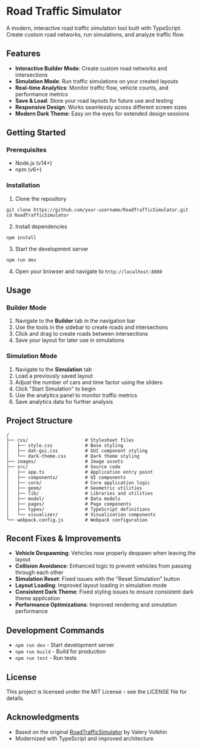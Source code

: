 # Road Traffic Simulator

A modern, interactive road traffic simulation tool built with TypeScript. Create custom road networks, run simulations, and analyze traffic flow.

## Features

- **Interactive Builder Mode**: Create custom road networks and intersections
- **Simulation Mode**: Run traffic simulations on your created layouts
- **Real-time Analytics**: Monitor traffic flow, vehicle counts, and performance metrics
- **Save & Load**: Store your road layouts for future use and testing
- **Responsive Design**: Works seamlessly across different screen sizes
- **Modern Dark Theme**: Easy on the eyes for extended design sessions

## Getting Started

### Prerequisites

- Node.js (v14+)
- npm (v6+)

### Installation

1. Clone the repository
```
git clone https://github.com/your-username/RoadTrafficSimulator.git
cd RoadTrafficSimulator
```

2. Install dependencies
```
npm install
```

3. Start the development server
```
npm run dev
```

4. Open your browser and navigate to `http://localhost:8080`

## Usage

### Builder Mode

1. Navigate to the **Builder** tab in the navigation bar
2. Use the tools in the sidebar to create roads and intersections
3. Click and drag to create roads between intersections
4. Save your layout for later use in simulations

### Simulation Mode

1. Navigate to the **Simulation** tab
2. Load a previously saved layout
3. Adjust the number of cars and time factor using the sliders
4. Click "Start Simulation" to begin
5. Use the analytics panel to monitor traffic metrics
6. Save analytics data for further analysis

## Project Structure

```
/
├── css/                     # Stylesheet files
│   ├── style.css            # Base styling
│   ├── dat-gui.css          # GUI component styling
│   └── dark-theme.css       # Dark theme styling
├── images/                  # Image assets
├── src/                     # Source code
│   ├── app.ts               # Application entry point
│   ├── components/          # UI components
│   ├── core/                # Core application logic
│   ├── geom/                # Geometric utilities
│   ├── lib/                 # Libraries and utilities
│   ├── model/               # Data models
│   ├── pages/               # Page components
│   ├── types/               # TypeScript definitions
│   └── visualizer/          # Visualization components
└── webpack.config.js        # Webpack configuration
```

## Recent Fixes & Improvements

- **Vehicle Despawning**: Vehicles now properly despawn when leaving the layout
- **Collision Avoidance**: Enhanced logic to prevent vehicles from passing through each other
- **Simulation Reset**: Fixed issues with the "Reset Simulation" button
- **Layout Loading**: Improved layout loading in simulation mode
- **Consistent Dark Theme**: Fixed styling issues to ensure consistent dark theme application
- **Performance Optimizations**: Improved rendering and simulation performance

## Development Commands

- `npm run dev` - Start development server
- `npm run build` - Build for production
- `npm run test` - Run tests

## License

This project is licensed under the MIT License - see the LICENSE file for details.

## Acknowledgments

- Based on the original [RoadTrafficSimulator](https://github.com/volkhin/RoadTrafficSimulator) by Valery Volkhin
- Modernized with TypeScript and improved architecture
